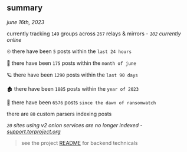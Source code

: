 
## summary
_june 16th, 2023_

currently tracking `149` groups across `267` relays & mirrors - _`102` currently online_

⏲ there have been `5` posts within the `last 24 hours`

🦈 there have been `175` posts within the `month of june`

🪐 there have been `1290` posts within the `last 90 days`

🏚 there have been `1885` posts within the `year of 2023`

🦕 there have been `6576` posts `since the dawn of ransomwatch`

there are `80` custom parsers indexing posts

_`20` sites using v2 onion services are no longer indexed - [support.torproject.org](https://support.torproject.org/onionservices/v2-deprecation/)_

> see the project [README](https://github.com/joshhighet/ransomwatch#ransomwatch--) for backend technicals
